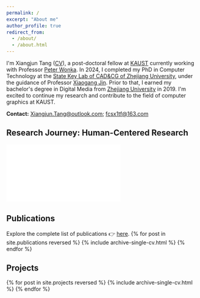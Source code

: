 ```yaml
---
permalink: /
excerpt: "About me"
author_profile: true
redirect_from: 
  - /about/
  - /about.html
---
```


<!-- ## About Me ([CV](/files/CV/cv.pdf)) -->
I'm Xiangjun Tang ([CV](/files/CV/cv.pdf)), a post-doctoral fellow at [KAUST](https://www.kaust.edu.sa/en/research/generative-ai) currently working with Professor [Peter Wonka]("https://peterwonka.net/"). In 2024, I completed my PhD in Computer Technology at the [State Key Lab of CAD&CG of Zhejiang University](http://www.cad.zju.edu.cn), under the guidance of Professor [Xiaogang Jin]("http://www.cad.zju.edu.cn/home/jin"). Prior to that, I earned my bachelor's degree in Digital Media from [Zhejiang University](https://www.zju.edu.cn/english/) in 2019. I'm excited to continue my research and contribute to the field of computer graphics at KAUST.


**Contact:** Xiangjun.Tang@outlook.com; fcsx1tf@163.com

## Research Journey: Human-Centered Research

![Human image video](/files/experience.pdf)


## Publications
Explore the complete list of publications 👉️ [here](/publications).
  {% for post in site.publications reversed %}
    {% include archive-single-cv.html %}
  {% endfor %}

## Projects

  {% for post in site.projects reversed %}
    {% include archive-single-cv.html %}
  {% endfor %}
